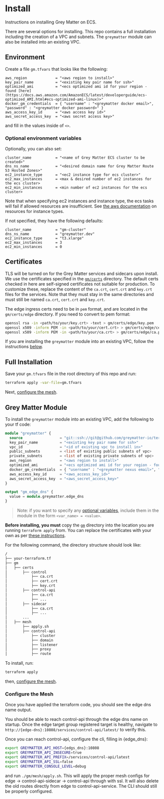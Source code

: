 # Install

Instructions on installing Grey Matter on ECS.

There are several options for installing. This repo contains a full installation including the creation of a VPC and subnets. The `greymatter` module can also be installed into an existing VPC.

## Environment

Create a file `gm.tfvars` that looks like the following:

```hcl
aws_region             = "<aws region to install>"
key_pair_name          = "<existing key pair name for ssh>"
optimized_ami          = "<ecs optimized ami id for your region - found [here](https://docs.aws.amazon.com/AmazonECS/latest/developerguide/ecs-optimized_AMI.html#ecs-optimized-ami-linux)>"
docker_gm_credentials  = { "username" : "<greymatter docker email>", "password" : "<greymatter docker password>" }
aws_access_key_id      = "<aws access key id>"
aws_secret_access_key  = "<aws secret access key>"
```

and fill in the values inside of `<>`.

### Optional environment variables

Optionally, you can also set:

```hcl
cluster_name           = "<name of Grey Matter ECS cluster to be created>"
dns_ns_name            = "<desired domain name for Grey Matter Route 53 Hosted Zones>"
ec2_instance_type      = "<ec2 instance type for ecs cluster>"
ec2_max_instances      = <max & desired number of ec2 instances for the ecs cluster>
ec2_min_instances      = <min number of ec2 instances for the ecs cluster>
```

Note that when specifying ec2 instances and instance type, the ecs tasks will fail if allowed resources are insufficient. See [the aws documentation](https://docs.aws.amazon.com/AmazonECS/latest/developerguide/container-instance-eni.html#eni-trunking-supported-instance-types) on resources for instance types.

If not specified, they have the following defaults:

```hcl
cluster_name           = "gm-cluster"
dns_ns_name            = "greymatter.dev"
ec2_instance_type      = "t3.xlarge"
ec2_max_instances      = 3
ec2_min_instances      = 0
```

## Certificates

TLS will be turned on for the Grey Matter services and sidecars upon install. We use the certificates specified in the [`gm/certs`](gm/certs) directory. The default certs checked in here are self-signed certificates not suitable for production. To customize these, replace the content of the `ca.crt`, `cert.crt` and `key.crt` files for the services. Note that they must stay in the same directories and must still be named `ca.crt`, `cert.crt` and `key.crt`.

The edge ingress certs need to be in `pem` format, and are located in the `gm/certs/edge` directory. If you need to convert to pem format:

```bash
openssl rsa -in <path/to/your/key.crt> -text > gm/certs/edge/key.pem
openssl x509 -inform PEM -in <path/to/your/cert.crt> > gm/certs/edge/cert.pem
openssl x509 -inform PEM -in <path/to/your/ca.crt> > gm/certs/edge/ca.pem
```

If you are installing the `greymatter` module into an existing VPC, follow the instructions [below](#grey-matter-module).

## Full Installation

Save your `gm.tfvars` file in the root directory of this repo and run:

```bash
terraform apply -var-file=gm.tfvars
```

Next, [configure the mesh](#configure-the-mesh).

## Grey Matter Module

To install the `greymatter` module into an existing VPC, add the following to your tf code:

```tf
module "greymatter" {
  source                 = "git::ssh://git@github.com/greymatter-io/terraform-greymatter-ecs//greymatter?ref=master"
  key_pair_name          = "<existing key pair name for ssh>"
  vpc_id                 = "<id of existing vpc to install in>"
  public_subnets         = <list of existing public subnets of vpc>
  private_subnets        = <list of existing private subnets of vpc>
  aws_region             = "<aws region to install>"
  optimized_ami          = "<ecs optimized ami id for your region - found [here](https://docs.aws.amazon.com/AmazonECS/latest/developerguide/ecs-optimized_AMI.html#ecs-optimized-ami-linux)>"
  docker_gm_credentials  = { "username" : "<greymatter nexus email>", "password" : "<greymatter nexus password>" }
  aws_access_key_id      = "<aws_access_key_id>"
  aws_secret_access_key  = "<aws_secret_access_key>"
}

output "gm_edge_dns" {
  value = module.greymatter.edge_dns
}
```

> Note: if you want to specify any [optional variables](#optional-environment-variables), include them in the module in the form `<var_name> = <value>`.

**Before installing, you must** copy the [`gm`](gm) directory into the location you are running `terraform apply` from. You can replace the certificates with your own as per [these instructions](#certificates).

For the following command, the directory structure should look like:

```bash
/
├── your-terraform.tf
├── gm
│   ├── certs
│       ├── control
│           ├── ca.crt
│           ├── cert.crt
│           ├── key.crt
│       ├── control-api
│           ├── ca.crt
│           ├── ...
│       ├── sidecar
│           ├── ca.crt
│           ├── ...
│       ...
│   ├── mesh
│       ├── apply.sh
│       ├── control-api
│           ├── cluster
│           ├── domain
│           ├── listener
│           ├── proxy
│           ├── route
```

To install, run:

```bash
terraform apply
```

then, [configure the mesh](#configure-the-mesh).

### Configure the Mesh

Once you have applied the terraform code, you should see the edge dns name output.

You should be able to reach control-api through the edge dns name on startup. Once the edge target group registered target is healthy, navigate to `http://{edge-dns}:10808/services/control-api/latest/` to verify this.

Once you can reach control-api, configure the cli, filling in {edge_dns}:

```bash
export GREYMATTER_API_HOST={edgs_dns}:10808
export GREYMATTER_API_INSECURE=true
export GREYMATTER_API_PREFIX=/services/control-api/latest
export GREYMATTER_API_SSL=false
export GREYMATTER_CONSOLE_LEVEL=debug
```

and run `./gm/mesh/apply.sh`.  This will apply the proper mesh configs for edge -> control-api-sidecar -> control-api through with ssl. It will also delete the old routes directly from edge to control-api-service. The CLI should still be properly configured.
